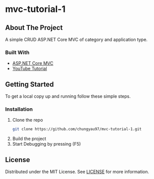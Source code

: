 # mvc-tutorial-1

## About The Project
A simple CRUD ASP.NET Core MVC of category and application type.

### Built With

* [ASP.NET Core MVC](https://docs.microsoft.com/en-us/aspnet/core/mvc/overview?view=aspnetcore-6.0#:~:text=The%20ASP.NET%20Core%20MVC,a%20clean%20separation%20of%20concerns.)
* [YouTube Tutorial](https://www.youtube.com/watch?v=Pi46L7UYP8I)

<!-- GETTING STARTED -->
## Getting Started

To get a local copy up and running follow these simple steps.

### Installation
1. Clone the repo
   ```sh
   git clone https://github.com/chungyau97/mvc-tutorial-1.git
   ```
2. Build the project
3. Start Debugging by pressing (F5)


<!-- LICENSE -->
## License

Distributed under the MIT License. See [LICENSE](https://github.com/chungyau97/mvc-tutorial-1/blob/main/LICENSE) for more information.
